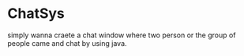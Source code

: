 # ChatSys
simply wanna craete a chat window where two person or the group of people came and chat by using java.
